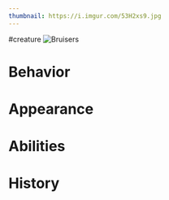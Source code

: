 ```yaml
---
thumbnail: https://i.imgur.com/53H2xs9.jpg
---
```

#creature
![Bruisers](https://i.imgur.com/53H2xs9.jpg)
# Behavior
# Appearance
# Abilities

# History
